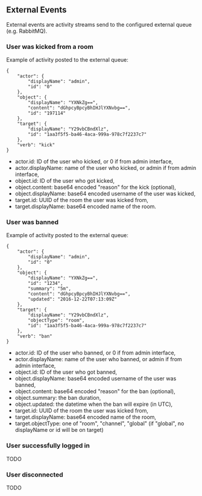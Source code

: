 ## External Events

External events are activity streams send to the configured external queue (e.g. RabbitMQ).

### User was kicked from a room

Example of activity posted to the external queue:

    {
        "actor": {
            "displayName": "admin",
            "id": "0"
        },
        "object": {
            "displayName": "YXNkZg==",
            "content": "dGhpcyBpcyBhIHJlYXNvbg==",
            "id": "197114"
        },
        "target": {
            "displayName": "Y29vbCBndXlz",
            "id": "1aa3f5f5-ba46-4aca-999a-978c7f2237c7"
        },
        "verb": "kick"
    }

* actor.id: ID of the user who kicked, or 0 if from admin interface,
* actor.displayName: name of the user who kicked, or admin if from admin interface,
* object.id: ID of the user who got kicked,
* object.content: base64 encoded "reason" for the kick (optional),
* object.displayName: base64 encoded username of the user was kicked,
* target.id: UUID of the room the user was kicked from,
* target.displayName: base64 encoded name of the room.

### User was banned

Example of activity posted to the external queue:

    {
        "actor": {
            "displayName": "admin",
            "id": "0"
        },
        "object": {
            "displayName": "YXNkZg==",
            "id": "1234",
            "summary": "5m",
            "content": "dGhpcyBpcyBhIHJlYXNvbg==",
            "updated": "2016-12-22T07:13:09Z"
        },
        "target": {
            "displayName": "Y29vbCBndXlz",
            "objectType": "room",
            "id": "1aa3f5f5-ba46-4aca-999a-978c7f2237c7"
        },
        "verb": "ban"
    }

* actor.id: ID of the user who banned, or 0 if from admin interface,
* actor.displayName: name of the user who banned, or admin if from admin interface,
* object.id: ID of the user who got banned,
* object.displayName: base64 encoded username of the user was banned,
* object.content: base64 encoded "reason" for the ban (optional),
* object.summary: the ban duration,
* object.updated: the datetime when the ban will expire (in UTC),
* target.id: UUID of the room the user was kicked from,
* target.displayName: base64 encoded name of the room,
* target.objectType: one of "room", "channel", "global" (if "global", no displayName or id will be on target)

### User successfully logged in

TODO

### User disconnected

TODO
